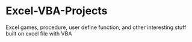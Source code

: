 # Excel-VBA-Projects
Excel games, procedure, user define function, and other interesting stuff built on excel file with VBA
